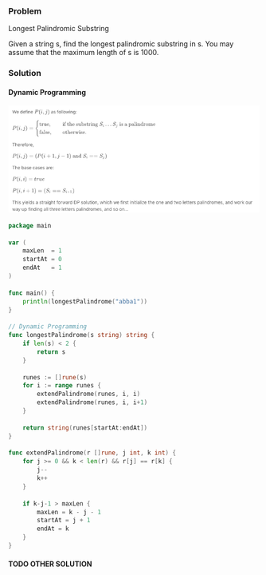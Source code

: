 ### Problem

Longest Palindromic Substring

Given a string s, find the longest palindromic substring in s. You may assume that the maximum length of s is 1000.

### Solution

#### Dynamic Programming

![Dynamic Programming](/images/longest-palindromic-substring-dp.png)


```go
package main

var (
	maxLen  = 1
	startAt = 0
	endAt   = 1
)

func main() {
	println(longestPalindrome("abba1"))
}

// Dynamic Programming
func longestPalindrome(s string) string {
	if len(s) < 2 {
		return s
	}

	runes := []rune(s)
	for i := range runes {
		extendPalindrome(runes, i, i)
		extendPalindrome(runes, i, i+1)
	}

	return string(runes[startAt:endAt])
}

func extendPalindrome(r []rune, j int, k int) {
	for j >= 0 && k < len(r) && r[j] == r[k] {
		j--
		k++
	}

	if k-j-1 > maxLen {
		maxLen = k - j - 1
		startAt = j + 1
		endAt = k
	}
}
```
#### TODO OTHER SOLUTION
